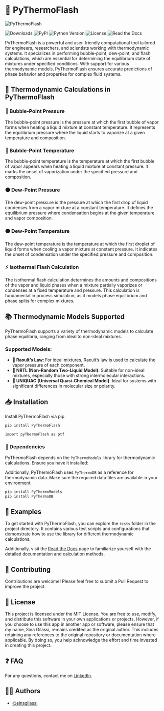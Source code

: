 # 🧪 PyThermoFlash

![PyThermoFlash](https://drive.google.com/uc?export=view&id=1lFADXEDZMwfsLvWdBhZgAa3AeCmF419W)

![Downloads](https://img.shields.io/pypi/dm/PyThermoFlash) ![PyPI](https://img.shields.io/pypi/v/PyThermoFlash) ![Python Version](https://img.shields.io/pypi/pyversions/PyThermoFlash.svg) ![License](https://img.shields.io/pypi/l/PyThermoFlash) ![Read the Docs](https://img.shields.io/readthedocs/PyThermoFlash)

PyThermoFlash is a powerful and user-friendly computational tool tailored for engineers, researchers, and scientists working with thermodynamic systems. It specializes in performing bubble-point, dew-point, and flash calculations, which are essential for determining the equilibrium state of mixtures under specified conditions. With support for various thermodynamic models, PyThermoFlash ensures accurate predictions of phase behavior and properties for complex fluid systems.

## 🔎 Thermodynamic Calculations in PyThermoFlash

### 🔵 Bubble-Point Pressure

The bubble-point pressure is the pressure at which the first bubble of vapor forms when heating a liquid mixture at constant temperature. It represents the equilibrium pressure where the liquid starts to vaporize at a given temperature and composition.

### 🔵 Bubble-Point Temperature

The bubble-point temperature is the temperature at which the first bubble of vapor appears when heating a liquid mixture at constant pressure. It marks the onset of vaporization under the specified pressure and composition.

### 🟠 Dew-Point Pressure

The dew-point pressure is the pressure at which the first drop of liquid condenses from a vapor mixture at a constant temperature. It defines the equilibrium pressure where condensation begins at the given temperature and vapor composition.

### 🟠 Dew-Point Temperature

The dew-point temperature is the temperature at which the first droplet of liquid forms when cooling a vapor mixture at constant pressure. It indicates the onset of condensation under the specified pressure and composition.

### ⚡ Isothermal Flash Calculation

The isothermal flash calculation determines the amounts and compositions of the vapor and liquid phases when a mixture partially vaporizes or condenses at a fixed temperature and pressure. This calculation is fundamental in process simulation, as it models phase equilibrium and phase splits for complex mixtures.

## 📚 Thermodynamic Models Supported

PyThermoFlash supports a variety of thermodynamic models to calculate phase equilibria, ranging from ideal to non-ideal mixtures.

### Supported Models:

- **📏 Raoult’s Law**: For ideal mixtures, Raoult’s law is used to calculate the vapor pressure of each component.
- **🔗 NRTL (Non-Random Two-Liquid Model)**: Suitable for non-ideal mixtures, especially those with strong intermolecular interactions.
- **🧪 UNIQUAC (Universal Quasi-Chemical Model)**: Ideal for systems with significant differences in molecular size or polarity.

## 📥 Installation

Install PyThermoFlash via pip:

```bash
pip install PyThermoFlash

import pyThermoFlash as ptf
```

### 🔗 Dependencies

PyThermoFlash depends on the `PyThermoModels` library for thermodynamic calculations. Ensure you have it installed:

Additionally, PyThermoFlash uses `PyThermoDB` as a reference for thermodynamic data. Make sure the required data files are available in your environment.

```bash
pip install PyThermoModels
pip install PyThermoDB
```

## 🧪 Examples

To get started with PyThermoFlash, you can explore the `tests` folder in the project directory. It contains various test scripts and configurations that demonstrate how to use the library for different thermodynamic calculations.

Additionally, visit the [Read the Docs](https://pythermoflash.readthedocs.io/en/latest/) page to familiarize yourself with the detailed documentation and calculation methods.

## 🤝 Contributing

Contributions are welcome! Please feel free to submit a Pull Request to improve the project.

## 📝 License

This project is licensed under the MIT License. You are free to use, modify, and distribute this software in your own applications or projects. However, if you choose to use this app in another app or software, please ensure that my name, Sina Gilassi, remains credited as the original author. This includes retaining any references to the original repository or documentation where applicable. By doing so, you help acknowledge the effort and time invested in creating this project.

## ❓ FAQ

For any questions, contact me on [LinkedIn](https://www.linkedin.com/in/sina-gilassi/).

## 👨‍💻 Authors

- [@sinagilassi](https://www.github.com/sinagilassi)
